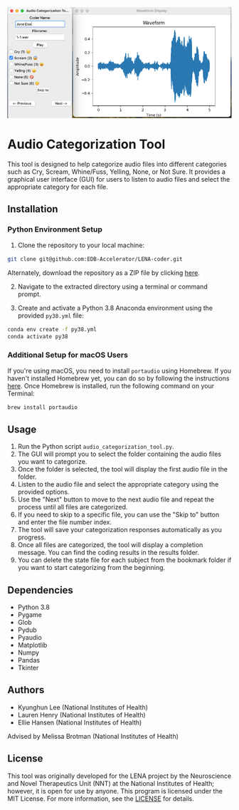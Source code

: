 ![Screenshot](https://github.com/EDB-Accelerator/LENA-coder/blob/main/screenshot.png?raw=true)

# Audio Categorization Tool

This tool is designed to help categorize audio files into different categories such as Cry, Scream, Whine/Fuss, Yelling, None, or Not Sure. It provides a graphical user interface (GUI) for users to listen to audio files and select the appropriate category for each file.

## Installation

### Python Environment Setup

1. Clone the repository to your local machine:
```bash
git clone git@github.com:EDB-Accelerator/LENA-coder.git
```
Alternately, download the repository as a ZIP file by clicking [here](https://github.com/leekh3/LENA-coder/archive/refs/heads/main.zip).

2. Navigate to the extracted directory using a terminal or command prompt.

3. Create and activate a Python 3.8 Anaconda environment using the provided `py38.yml` file:
```bash
conda env create -f py38.yml
conda activate py38
```

### Additional Setup for macOS Users

If you're using macOS, you need to install `portaudio` using Homebrew. If you haven't installed Homebrew yet, you can do so by following the instructions [here](https://brew.sh). Once Homebrew is installed, run the following command on your Terminal:
```bash
brew install portaudio
```

## Usage

1. Run the Python script `audio_categorization_tool.py`.
2. The GUI will prompt you to select the folder containing the audio files you want to categorize.
3. Once the folder is selected, the tool will display the first audio file in the folder.
4. Listen to the audio file and select the appropriate category using the provided options.
5. Use the "Next" button to move to the next audio file and repeat the process until all files are categorized.
6. If you need to skip to a specific file, you can use the "Skip to" button and enter the file number index.
7. The tool will save your categorization responses automatically as you progress.
8. Once all files are categorized, the tool will display a completion message. You can find the coding results in the results folder.
9. You can delete the state file for each subject from the bookmark folder if you want to start categorizing from the beginning.

## Dependencies

- Python 3.8
- Pygame
- Glob
- Pydub
- Pyaudio
- Matplotlib
- Numpy
- Pandas
- Tkinter

## Authors
- Kyunghun Lee (National Institutes of Health)
- Lauren Henry (National Institutes of Health)
- Ellie Hansen (National Institutes of Health)

Advised by Melissa Brotman (National Institutes of Health)


## License
This tool was originally developed for the LENA project by the Neuroscience and Novel Therapeutics Unit (NNT) at the National Institutes of Health; however, it is open for use by anyone. This program is licensed under the MIT License. For more information, see the [LICENSE](https://github.com/EDB-Accelerator/LENA-coder/raw/main/LICENSE.txt)  for details.
